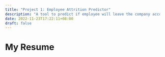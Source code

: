 ```yaml
---
title: "Project 1: Employee Attrition Predictor"
description: "A tool to predict if employee will leave the company according to given data"
date: 2022-11-23T17:22:11+08:00
draft: false
---
```


# My Resume